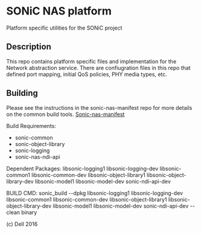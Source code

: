SONiC NAS platform
==================

Platform specific utilities for the SONiC project

Description
-----------

This repo contains platform specific files and implementation for the Network abstraction service. There are confiugration files in this repo that defined port mapping, initial QoS policies, PHY media types, etc.

Building
---------
Please see the instructions in the sonic-nas-manifest repo for more details on the common build tools.  [Sonic-nas-manifest](https://github.com/Azure/sonic-nas-manifest)

Build Requirements:
 - sonic-common
 - sonic-object-library
 - sonic-logging
 - sonic-nas-ndi-api

Dependent Packages:
  libsonic-logging1 libsonic-logging-dev libsonic-common1 libsonic-common-dev libsonic-object-library1 libsonic-object-library-dev libsonic-model1 libsonic-model-dev sonic-ndi-api-dev

BUILD CMD: sonic_build --dpkg libsonic-logging1 libsonic-logging-dev libsonic-common1 libsonic-common-dev libsonic-object-library1 libsonic-object-library-dev libsonic-model1 libsonic-model-dev sonic-ndi-api-dev -- clean binary

(c) Dell 2016
